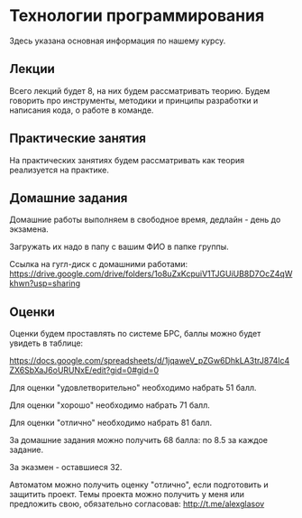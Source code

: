 # Технологии программирования

Здесь указана основная информация по нашему курсу.

## Лекции

Всего лекций будет 8, на них будем рассматривать теорию. Будем говорить про инструменты, методики и принципы разработки и написания кода, о работе в команде.

## Практические занятия

На практических занятиях будем рассматривать как теория реализуется на практике.

## Домашние задания

Домашние работы выполняем в свободное время, дедлайн - день до экзамена.

Загружать их надо в папу с вашим ФИО в папке группы.

Ссылка на гугл-диск с домашними работами:
https://drive.google.com/drive/folders/1o8uZxKcpuiV1TJGUiUB8D7OcZ4qWkhwn?usp=sharing

## Оценки

Оценки будем проставлять по системе БРС, баллы можно будет увидеть в таблице:

https://docs.google.com/spreadsheets/d/1jqaweV_pZGw6DhkLA3trJ874lc4ZX6SbXaJ6oURUNxE/edit?gid=0#gid=0

Для оценки "удовлетворительно" необходимо набрать 51 балл.

Для оценки "хорошо" необходимо набрать 71 балл.

Для оценки "отлично" необходимо набрать 81 балл.

За домашние задания можно получить 68 балла: по 8.5 за каждое задание.

За эказмен - оставшиеся 32.

Автоматом можно получить оценку "отлично", если подготовить и защитить проект. Темы проекта можно получить у меня или предложить свою, обязательно согласовав: http://t.me/alexglasov
